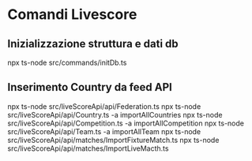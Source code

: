 # Comandi Livescore

## Inizializzazione struttura e dati db
npx ts-node src/commands/initDb.ts 

## Inserimento Country da feed API

npx ts-node src/liveScoreApi/api/Federation.ts
npx ts-node src/liveScoreApi/api/Country.ts -a importAllCountries
npx ts-node src/liveScoreApi/api/Competition.ts -a importAllCompetition
npx ts-node src/liveScoreApi/api/Team.ts -a importAllTeam
npx ts-node src/liveScoreApi/api/matches/ImportFixtureMatch.ts
npx ts-node src/liveScoreApi/api/matches/ImportLiveMacth.ts
    

